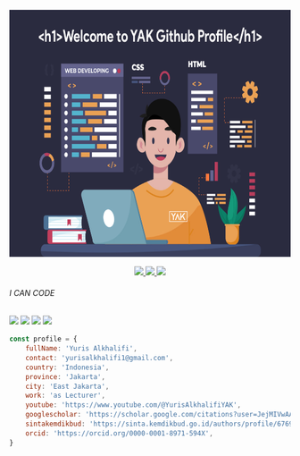 <p align="center">
  <img src="image/welcome.jpg" width="700" height="442">
</p>

<p align="center">
  <a href="https://scholar.google.com/citations?user=JejMIVwAAAAJ" title="Google Scholar" target="_blank">
    <img src="https://img.shields.io/badge/google-scholar?style=for-the-badge&logo=google-scholar&logoColor=white&label=Yuris%20Alkhalifi&labelColor=-&color=%234285F4"/>
  </a>
  <a href="https://instagram.com/yuris60" title="Instagram" target="_blank">
    <img src="https://img.shields.io/badge/Instagram-E4405F?style=for-the-badge&logo=instagram&logoColor=white"/>
  </a>
  <a href="https://www.linkedin.com/in/yuris60" title="Linkedin" target="_blank">
    <img src="https://img.shields.io/badge/LinkedIn-0077B5?style=for-the-badge&logo=linkedin&logoColor=white"/>
  </a>
</p>

<p align="center" style="text-align: center; width:100%;">
  <h6>I CAN CODE</h6>
  <span><img src="https://img.shields.io/badge/javascript%20-%23323330.svg?&style=for-the-badge&logo=javascript&logoColor=%23F7DF1E"/></span>
  <span><img src="https://img.shields.io/badge/html5%20-%23E34F26.svg?&style=for-the-badge&logo=html5&logoColor=white"/></span>
  <span><img src="https://img.shields.io/badge/css3%20-%231572B6.svg?&style=for-the-badge&logo=css3&logoColor=white"/></span>
  <span><img src="https://img.shields.io/badge/php-%23777BB4.svg?&style=for-the-badge&logo=php&logoColor=white"/></span>
</p>

```js
const profile = {
    fullName: 'Yuris Alkhalifi',
    contact: 'yurisalkhalifi1@gmail.com',
    country: 'Indonesia',
    province: 'Jakarta',
    city: 'East Jakarta',
    work: 'as Lecturer',
    youtube: 'https://www.youtube.com/@YurisAlkhalifiYAK',
    googlescholar: 'https://scholar.google.com/citations?user=JejMIVwAAAAJ',
    sintakemdikbud: 'https://sinta.kemdikbud.go.id/authors/profile/6769136',
    orcid: 'https://orcid.org/0000-0001-8971-594X',
}
```

<!--
**yuris60/yuris60** is a ✨ _special_ ✨ repository because its `README.md` (this file) appears on your GitHub profile.

Here are some ideas to get you started:

- 🔭 I’m currently working on ...
- 🌱 I’m currently learning ...
- 👯 I’m looking to collaborate on ...
- 🤔 I’m looking for help with ...
- 💬 Ask me about ...
- 📫 How to reach me: ...
- 😄 Pronouns: ...
- ⚡ Fun fact: ...
-->
